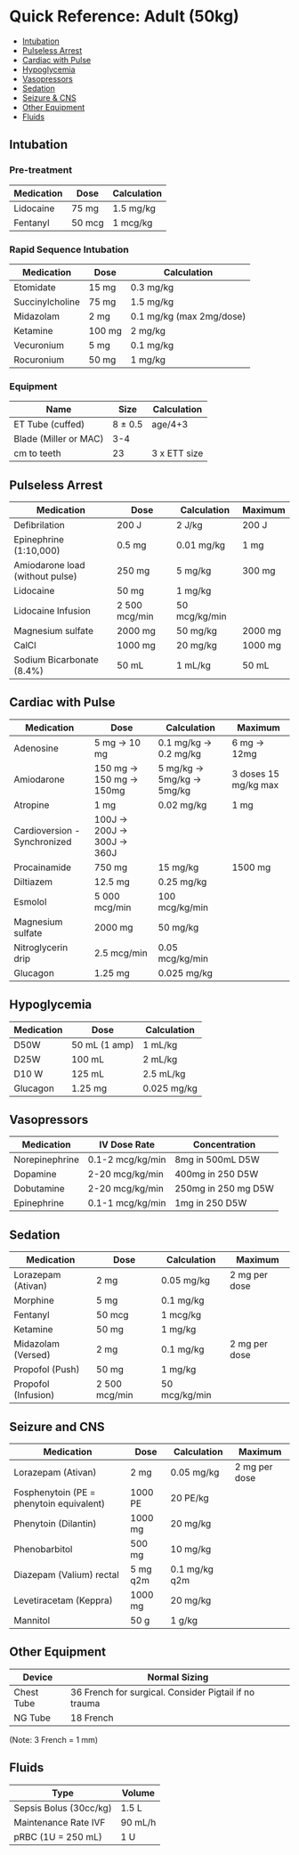 # Quick Reference: Adult (50kg)

- [Intubation](#intubation)
- [Pulseless Arrest](#pulseless-arrest)
- [Cardiac with Pulse](#cardiac-with-pulse)
- [Hypoglycemia](#hypoglycemia)
- [Vasopressors](#vasopressors)
- [Sedation](#sedation)
- [Seizure & CNS](#seizure-and-cns)
- [Other Equipment](#other-equipment)
- [Fluids](#fluids)

## Intubation

### Pre-treatment

| Medication | Dose | Calculation |
|------------|-------------|-------------|
| Lidocaine  | 75 mg      | 1.5 mg/kg   |
| Fentanyl   | 50 mcg      | 1  mcg/kg   |

### Rapid Sequence Intubation

| Medication      | Dose | Calculation              |
|-----------------|-------------|--------------------------|
| Etomidate       | 15 mg       | 0.3 mg/kg                |
| Succinylcholine | 75 mg      | 1.5 mg/kg                |
| Midazolam       | 2 mg        | 0.1 mg/kg (max 2mg/dose) |
| Ketamine        | 100 mg      | 2 mg/kg                  |
| Vecuronium      | 5 mg        | 0.1 mg/kg                |
| Rocuronium      | 50 mg       | 1 mg/kg                  |

### Equipment

| Name             | Size   |  Calculation           |
|------------------|--------|----------------|
| ET Tube (cuffed) | 8 ± 0.5 | age/4+3        |
| Blade (Miller or MAC)| 3-4    |   |
| cm to teeth      | 23     | 3 x ETT size   |


## Pulseless Arrest

| Medication                      	| Dose         	| Calculation    	| Maximum 	|
|---------------------------------	|--------------	|----------------	|---------	|
| Defibrilation                   	| 200 J        	| 2 J/kg         	| 200 J   	|
| Epinephrine (1:10,000)          	| 0.5 mg       	| 0.01 mg/kg     	| 1 mg    	|
| Amiodarone load (without pulse) 	| 250 mg       	| 5 mg/kg        	| 300 mg  	|
| Lidocaine                       	| 50 mg       	| 1 mg/kg        	|         	|
| Lidocaine Infusion              	| 2 500 mcg/min 	| 50 mcg/kg/min  	|         	|
| Magnesium sulfate               	| 2000 mg      	| 50 mg/kg       	| 2000 mg 	|
| CalCl                           	| 1000 mg      	| 20 mg/kg       	| 1000 mg 	|
| Sodium Bicarbonate (8.4%)       	| 50 mL        	| 1 mL/kg        	| 50 mL   	|


## Cardiac with Pulse

| Medication                    	| Dose                        	| Calculation               	| Maximum              	|
|-------------------------------	|-----------------------------	|---------------------------	|----------------------	|
| Adenosine                     	| 5 mg → 10 mg                	| 0.1 mg/kg → 0.2 mg/kg     	| 6 mg → 12mg          	|
| Amiodarone                    	| 150 mg → 150 mg → 150mg     	| 5 mg/kg → 5mg/kg → 5mg/kg 	| 3 doses 15 mg/kg max 	|
| Atropine                      	| 1 mg                        	| 0.02 mg/kg                	| 1 mg                 	|
| Cardioversion - Synchronized  	| 100J → 200J → 300J → 360J  	|                           	|                      	|
| Procainamide                  	| 750 mg                     	| 15 mg/kg                  	| 1500 mg              	|
| Diltiazem                     	| 12.5 mg                     	| 0.25 mg/kg                	|                      	|
| Esmolol                       	| 5 000 mcg/min                	| 100 mcg/kg/min            	|                      	|
| Magnesium sulfate             	| 2000 mg                     	| 50 mg/kg                  	|                      	|
| Nitroglycerin drip            	| 2.5 mcg/min                  	| 0.05 mcg/kg/min           	|                      	|
| Glucagon                      	| 1.25 mg                     	| 0.025 mg/kg               	|                      	|


## Hypoglycemia

| Medication  	| Dose           	| Calculation  	|
|-------------	|----------------	|--------------	|
|  D50W       	| 50 mL (1 amp)  	| 1 mL/kg      	|
|  D25W       	| 100 mL         	| 2 mL/kg      	|
| D10 W       	| 125 mL         	| 2.5 mL/kg    	|
| Glucagon    	| 1.25 mg        	| 0.025 mg/kg  	|


## Vasopressors

| Medication     	| IV Dose Rate     	| Concentration        	|
|----------------	|------------------	|----------------------	|
| Norepinephrine 	| 0.1-2 mcg/kg/min 	| 8mg in 500mL D5W     	|
| Dopamine       	| 2-20 mcg/kg/min  	| 400mg in 250 D5W     	|
| Dobutamine     	| 2-20 mcg/kg/min  	| 250mg in 250 mg D5W  	|
| Epinephrine    	| 0.1-1 mcg/kg/min 	| 1mg in 250 D5W       	|

## Sedation

| Medication          	| Dose     	| Calculation     	| Maximum       	|
|---------------------	|----------	|-----------------	|---------------	|
| Lorazepam (Ativan)  	| 2 mg     	| 0.05 mg/kg      	| 2 mg per dose 	|
| Morphine            	| 5 mg     	| 0.1 mg/kg       	|               	|
| Fentanyl            	| 50 mcg   	| 1 mcg/kg        	|               	|
| Ketamine            	| 50 mg    	| 1 mg/kg         	|               	|
| Midazolam (Versed)  	| 2 mg     	| 0.1 mg/kg       	| 2 mg per dose 	|
| Propofol (Push)     	| 50 mg    	| 1 mg/kg         	|               	|
| Propofol (Infusion) 	| 2 500 mcg/min 	| 50  mcg/kg/min  	|               	|

## Seizure and CNS

| Medication                               	| Dose     	| Calculation    	| Maximum       	|
|------------------------------------------	|----------	|----------------	|---------------	|
| Lorazepam (Ativan)                       	| 2 mg     	| 0.05 mg/kg     	| 2 mg per dose 	|
| Fosphenytoin (PE = phenytoin equivalent) 	| 1000 PE  	| 20 PE/kg       	|               	|
| Phenytoin (Dilantin)                     	| 1000 mg  	| 20 mg/kg       	|               	|
| Phenobarbitol                            	| 500 mg   	| 10 mg/kg       	|               	|
| Diazepam (Valium) rectal                 	| 5 mg q2m 	| 0.1 mg/kg q2m  	|               	|
| Levetiracetam (Keppra)                   	| 1000 mg  	| 20 mg/kg       	|               	|
| Mannitol                                 	| 50 g     	| 1 g/kg         	|               	|

## Other Equipment

| Device     	| Normal Sizing                                             	|
|------------	|-----------------------------------------------------------	|
| Chest Tube 	| 36 French for surgical.  Consider Pigtail if no trauma 	|
| NG Tube    	| 18 French                                                 	|

(Note: 3 French =  1 mm)


## Fluids

| Type | Volume|
| -------| --------- |
| Sepsis Bolus (30cc/kg) | 1.5 L| 
| Maintenance Rate IVF| 90 mL/h |
|pRBC (1U = 250 mL) | 1 U|